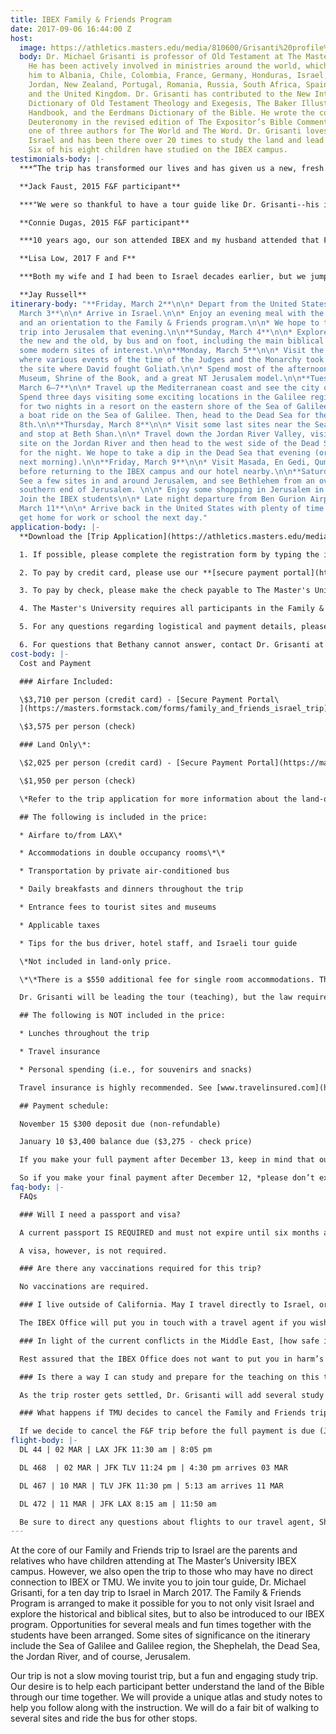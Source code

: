 ```yaml
---
title: IBEX Family & Friends Program
date: 2017-09-06 16:44:00 Z
host:
  image: https://athletics.masters.edu/media/810600/Grisanti%20profile%20pic.png
  body: Dr. Michael Grisanti is professor of Old Testament at The Master’s Seminary.
    He has been actively involved in ministries around the world, which have brought
    him to Albania, Chile, Colombia, France, Germany, Honduras, Israel, Italy, Japan,
    Jordan, New Zealand, Portugal, Romania, Russia, South Africa, Spain, Ukraine,
    and the United Kingdom. Dr. Grisanti has contributed to the New International
    Dictionary of Old Testament Theology and Exegesis, The Baker Illustrated Bible
    Handbook, and the Eerdmans Dictionary of the Bible. He wrote the commentary on
    Deuteronomy in the revised edition of The Expositor’s Bible Commentary and was
    one of three authors for The World and The Word. Dr. Grisanti loves the land of
    Israel and has been there over 20 times to study the land and lead study trips.
    Six of his eight children have studied on the IBEX campus.
testimonials-body: |-
  ***“The trip has transformed our lives and has given us a new, fresh perspective on our daily readings of God’s Word. Though we did not spend a month in Israel and only a week, the places we visited and knowledge we gained was an incredible blessing… Our trip to Israel left us with a yearning to return and as we read God’s Word to be able to visualize the words on paper in our minds!”***

  **Jack Faust, 2015 F&F participant**

  ***"We were so thankful to have a tour guide like Dr. Grisanti--his insights, in-depth knowledge of the Bible, and 'contagious' love for history exceeded our expectations for the tour... The support material and literature provided laid a solid foundation for seeing and touring each site and has been used countless times since returning home and ‘reliving’ and sorting out all we saw and experienced... Since touring Israel, I noticed that I have been much more aware of and mindful of this year’s Passion Week. I have a deeper understanding and perspective of Christ’s final week on earth, and helpful memories and greater awareness of the events surrounding Christ’s crucifixion and resurrection. My husband John and I are very thankful that we were able to travel with the 2015 Family and Friends tour of Israel and are encouraging others to seriously consider and prefer a tour lead by TMU/TMS."***

  **Connie Dugas, 2015 F&F participant**

  ***10 years ago, our son attended IBEX and my husband attended that Family & Friends trip. The 2017 Family & Friends was my first Israel trip. The 2017 Family & Friends trip was a blessing. I appreciated Dr. Michael Grisanti’s daily devotions/encouragement on our bus ride toward our destinations, and how he associated passages of Scripture to the places where we traveled. We didn’t just visit places, each day we marveled at how God worked in the land, protected His own, and I believe God was honored by what was taught, and the extra bonus was what we saw. Together with the Satellite Bible Atlas, this time helped me understand the significance of the cities we visited. Now when places are mentioned in Scripture, I can visualize some of the places. It was truly a memorable visit to a special place where the OT Patriarchs, our Savior and the early church leaders lived and walked during their days on earth.***

  **Lisa Low, 2017 F and F**

  ***Both my wife and I had been to Israel decades earlier, but we jumped at the chance to join the Israel study tour while our daughter was there for the semester studying through the IBEX program at The Master’s University. This trip was incredibly rewarding and more meaningful, as the resource material we received in advance and the Bible Atlas we received while on the tour added tremendous depth to our experience. That, and the extensive knowledge and teaching from Dr. Grisanti and our Israeli guide made it a tremendous blessing. We also enjoyed the fellowship from some wonderful like-minded believers we met on the trip. This was way more than just another tourist trip. Thank you for providing such a great privilege to see and travel throughout Israel.***

  **Jay Russell**
itinerary-body: "**Friday, March 2**\n\n* Depart from the United States.\n\n**Saturday,
  March 3**\n\n* Arrive in Israel.\n\n* Enjoy an evening meal with the IBEX students
  and an orientation to the Family & Friends program.\n\n* We hope to take a quick
  trip into Jerusalem that evening.\n\n**Sunday, March 4**\n\n* Explore Jerusalem,
  the new and the old, by bus and on foot, including the main biblical locations and
  some modern sites of interest.\n\n**Monday, March 5**\n\n* Visit the Shephelah,
  where various events of the time of the Judges and the Monarchy took place, including
  the site where David fought Goliath.\n\n* Spend most of the afternoon at the Israel
  Museum, Shrine of the Book, and a great NT Jerusalem model.\n\n**Tuesday–Wednesday,
  March 6–7**\n\n* Travel up the Mediterranean coast and see the city of Caesarea.\n\n*
  Spend three days visiting some exciting locations in the Galilee region, staying
  for two nights in a resort on the eastern shore of the Sea of Galilee and enjoying
  a boat ride on the Sea of Galilee. Then, head to the Dead Sea for the night of the
  8th.\n\n**Thursday, March 8**\n\n* Visit some last sites near the Sea of Galilee
  and stop at Beth Shan.\n\n* Travel down the Jordan River Valley, visit a baptismal
  site on the Jordan River and then head to the west side of the Dead Sea to our hotel
  for the night. We hope to take a dip in the Dead Sea that evening (or early the
  next morning).\n\n**Friday, March 9**\n\n* Visit Masada, En Gedi, Qumran and Jericho
  before returning to the IBEX campus and our hotel nearby.\n\n**Saturday, March 10**\n\n*
  See a few sites in and around Jerusalem, and see Bethlehem from an overlook at the
  southern end of Jerusalem. \n\n* Enjoy some shopping in Jerusalem in the afternoon.\n\n*
  Join the IBEX students\n\n* Late night departure from Ben Gurion Airport.\n\n**Sunday,
  March 11**\n\n* Arrive back in the United States with plenty of time for you to
  get home for work or school the next day."
application-body: |-
  **Download the [Trip Application](https://athletics.masters.edu/media/868493/f-and-f-israel-trip-registration-form-air-and-land-march-2017-revised-1.pdf "F and F Israel Trip Registration form^air and land^March 2017^revised[1].pdf").**

  1. If possible, please complete the registration form by typing the information. This will help insure that we have accurate information and don’t incorrectly read someone’s handwriting. Print the completed registration form and sign and date at the bottom. Provide your initials for the travel insurance line at the top of page 2 of the form. You can scan the form and email it to [ibexoffice@masters.edu](mailto:ibexoffice@masters.edu) or mail it to the IBEX Office (see below address).

  2. To pay by credit card, please use our **[secure payment portal](https://masters.formstack.com/forms/family_and_friends_israel_trip)**.

  3. To pay by check, please make the check payable to The Master's University and mail or deliver to the IBEX Office.

  4. The Master's University requires all participants in the Family & Friends program to fill out a **[release form](https://athletics.masters.edu/media/866592/activity-release-form-2105-01-29-fillable.pdf "Activity Release Form 2105-01-29 - fillable.pdf")**. Print the completed form and sign and date at the bottom. You can scan the form and email it to ibexoffice@masters.edu or mail it to the IBEX Office.

  5. For any questions regarding logistical and payment details, please contact Bethany Cathcart in the IBEX Office, 661-259-3540 x3011 or [ibexoffice@masters.edu](mailto:ibexoffice@masters.edu). Also, keep in mind that Bethany is a full-time student and only works certain days and hours in the IBEX Office. Allow her time to reply to your email inquiries or phone calls.

  6. For questions that Bethany cannot answer, contact Dr. Grisanti at 818-909-5649 or [mgrisanti@tms.edu](mailto:mgrisanti@tms.edu).
cost-body: |-
  Cost and Payment

  ### Airfare Included:

  \$3,710 per person (credit card) - [Secure Payment Portal\
  ](https://masters.formstack.com/forms/family_and_friends_israel_trip)

  \$3,575 per person (check)

  ### Land Only\*:

  \$2,025 per person (credit card) - [Secure Payment Portal](https://masters.formstack.com/forms/family_and_friends_israel_trip)

  \$1,950 per person (check)

  \*Refer to the trip application for more information about the land-only price.

  ## The following is included in the price:

  * Airfare to/from LAX\*

  * Accommodations in double occupancy rooms\*\*

  * Transportation by private air-conditioned bus

  * Daily breakfasts and dinners throughout the trip

  * Entrance fees to tourist sites and museums

  * Applicable taxes

  * Tips for the bus driver, hotel staff, and Israeli tour guide

  \*Not included in land-only price.

  \*\*There is a $550 additional fee for single room accommodations. The accommodations will be comparable to any good motel in America (3-4 star), with each double room having a private bath.

  Dr. Grisanti will be leading the tour (teaching), but the law requires that an Israeli tour guide accompany the group. IBEX employs a tour guide who is a Messianic believer and will offer insight into modern Israeli history, as well as flora and fauna of the land of Israel.

  ## The following is NOT included in the price:

  * Lunches throughout the trip

  * Travel insurance

  * Personal spending (i.e., for souvenirs and snacks)

  Travel insurance is highly recommended. See [www.travelinsured.com](http://www.travelinsured.com/) for additional information. If booking online, please indicate agency number 458167 for proper tracking purposes.

  ## Payment schedule:

  November 15 $300 deposit due (non-refundable)

  January 10 $3,400 balance due ($3,275 - check price)

  If you make your full payment after December 13, keep in mind that our IBEX secretary (who handles the payments) will heading home for her Christmas break and won’t arrive back on campus untili the due date for the final payment. We need the payments in by January 13 to give the IBEX secretary and the finance office time to gather those payments together and send checks off for the land and airline side of the trip costs.

  So if you make your final payment after December 12, *please don’t expect any response saying that your payment was received* until she gets back into the IBEX office and can catch up with payments that came in during the break. Also, there is no need to email me because I won’t know anything about what has come through as payments. If you are wondering if your payment was received, feel free to email Bethany after January 10.
faq-body: |-
  FAQs

  ### Will I need a passport and visa?

  A current passport IS REQUIRED and must not expire until six months after our return date. [Please apply immediately](http://travel.state.gov/content/passports/en/passports.html), as it may take several weeks to process.* Recent news alerts have stated that passport processing now seems to take more time than usual. Don’t delay in applying for your passport!!*

  A visa, however, is not required.

  ### Are there any vaccinations required for this trip?

  No vaccinations are required.

  ### I live outside of California. May I travel directly to Israel, or do I need to join the group at LAX?

  The IBEX Office will put you in touch with a travel agent if you wish to make other arrangements. It is possible to leave from other major airports and connect with the group in New York City (JFK). We generally discourage travel to Israel apart from the group due to *potential scheduling conflicts*. If you do travel on your own to Israel, land-only cost of the trip is $2,025 (or $1,950 if paid by check). However, we are not able to arrange ground transportation or hotels for alternative travel arrangements if your flight schedule does not match that of the Friends and Family group. You will need to BE SURE you arrive before the group does if you want to ride on the bus from the airport to the IBEX campus. Itinerary details will be available for those who might need it for flight planning.

  ### In light of the current conflicts in the Middle East, [how safe is it to travel to Israel](http://www.waynestiles.com/is-it-safe-to-travel-to-israel/)?

  Rest assured that the IBEX Office does not want to put you in harm’s way. We won’t let the IBEX students go to Israel if we are convinced it is not safe, and we won’t pull the trigger on the Friends and Family trip (early January) if we have any concerns. We don’t go near Gaza during our trip. Israel is an amazingly safe place to be. Dr. Grisanti has been to Israel 20 times and has never felt unsafe. Events like those that took place in the summer are not commonplace at all. In the end, we trust God’s providence, and we are in continuous communication with people who know the status of travel in Israel.

  ### Is there a way I can study and prepare for the teaching on this trip?

  As the trip roster gets settled, Dr. Grisanti will add several study suggestions to the trip webpage. These resources will help those interested in laying some groundwork for what we hope to learn during our time together.

  ### What happens if TMU decides to cancel the Family and Friends trip?

  If we decide to cancel the F&F trip before the full payment is due (Jan. 12), we will fully refund the deposit or whatever a person has paid. However, after the full payment is made and that money goes to the airline and the land venues (in mid to late January), the money is out of our hands. If things get so bad at that point that we make the painful decision to cancel the trip (which I don't at all expect), we have no access to that money. That is where the travel insurance kicks in. That is why we are encouraging concerned people to buy the travel insurance--making sure they understand the parameters of the policy they choose.
flight-body: |-
  DL 44 | 02 MAR | LAX JFK 11:30 am | 8:05 pm

  DL 468  | 02 MAR | JFK TLV 11:24 pm | 4:30 pm arrives 03 MAR

  DL 467 | 10 MAR | TLV JFK 11:30 pm | 5:13 am arrives 11 MAR

  DL 472 | 11 MAR | JFK LAX 8:15 am | 11:50 am

  Be sure to direct any questions about flights to our travel agent, Shirley Fleig- [groupadvantage@me.com](mailto:groupadvantage@me.com)
---
```


At the core of our Family and Friends trip to Israel are the parents and relatives who have children attending at The Master’s University IBEX campus. However, we also open the trip to those who may have no direct connection to IBEX or TMU. We invite you to join tour guide, Dr. Michael Grisanti, for a ten day trip to Israel in March 2017. The Family & Friends Program is arranged to make it possible for you to not only visit Israel and explore the historical and biblical sites, but to also be introduced to our IBEX program. Opportunities for several meals and fun times together with the students have been arranged. Some sites of significance on the itinerary include the Sea of Galilee and Galilee region, the Shephelah, the Dead Sea, the Jordan River, and of course, Jerusalem.

Our trip is not a slow moving tourist trip, but a fun and engaging study trip. Our desire is to help each participant better understand the land of the Bible through our time together. We will provide a unique atlas and study notes to help you follow along with the instruction. We will do a fair bit of walking to several sites and ride the bus for other stops.